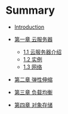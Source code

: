 # Summary

* [Introduction](README.md)


* [第一章  云服务器](ch01-ecs/README.md)
    * [1.1 云服务器介绍](ch01-ecs/1.1-ecs-introduction.md)
    * [1.2 实例](ch01-ecs/1.2-instance.md)
    * [1.3 网络](ch01-ecs/1.3-network.md)
* [第二章 弹性伸缩](ch02/README.md)
* [第三章 负载均衡]()
* [第四章 对象存储]()

